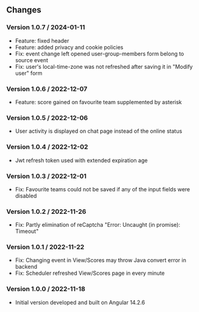 ## Changes

### Version 1.0.7 / 2024-01-11

* Feature: fixed header
* Feature: added privacy and cookie policies
* Fix: event change left opened user-group-members form belong to source event
* Fix: user's local-time-zone was not refreshed after saving it in  "Modify user" form

### Version 1.0.6 / 2022-12-07

* Feature: score gained on favourite team supplemented by asterisk

### Version 1.0.5 / 2022-12-06

* User activity is displayed on chat page instead of the online status

### Version 1.0.4 / 2022-12-02

* Jwt refresh token used with extended expiration age

### Version 1.0.3 / 2022-12-01

* Fix: Favourite teams could not be saved if any of the input fields were disabled

### Version 1.0.2 / 2022-11-26

* Fix: Partly elimination of reCaptcha "Error: Uncaught (in promise): Timeout"

### Version 1.0.1 / 2022-11-22

* Fix: Changing event in View/Scores may throw Java convert error in backend
* Fix: Scheduler refreshed View/Scores page in every minute

### Version 1.0.0 / 2022-11-18

* Initial version developed and built on Angular 14.2.6

